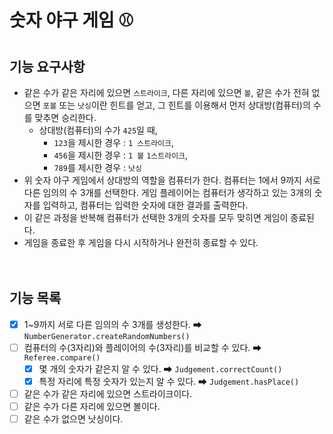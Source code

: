 # 숫자 야구 게임 ⚾

## 기능 요구사항
- 같은 수가 같은 자리에 있으면 `스트라이크`, 다른 자리에 있으면 `볼`, 같은 수가 전혀 없으면 `포볼` 또는 `낫싱`이란 힌트를 얻고, 
  그 힌트를 이용해서 먼저 상대방(컴퓨터)의 수를 맞추면 승리한다.
  - 상대방(컴퓨터)의 수가 `425`일 때,
    - `123`을 제시한 경우 : `1 스트라이크`, 
    - `456`을 제시한 경우 : `1 볼` `1스트라이크`, 
    - `789`를 제시한 경우 : `낫싱`
- 위 숫자 야구 게임에서 상대방의 역할을 컴퓨터가 한다. 컴퓨터는 1에서 9까지 서로 다른 임의의 수 3개를 선택한다. 
  게임 플레이어는 컴퓨터가 생각하고 있는 3개의 숫자를 입력하고, 컴퓨터는 입력한 숫자에 대한 결과를 출력한다.
- 이 같은 과정을 반복해 컴퓨터가 선택한 3개의 숫자를 모두 맞히면 게임이 종료된다.
- 게임을 종료한 후 게임을 다시 시작하거나 완전히 종료할 수 있다.
<br><br><br>

## 기능 목록
- [x] 1~9까지 서로 다른 임의의 수 3개를 생성한다. ➡ `NumberGenerator.createRandomNumbers()`
- [ ] 컴퓨터의 수(3자리)와 플레이어의 수(3자리)를 비교할 수 있다. ➡ `Referee.compare()`
  - [x] 몇 개의 숫자가 같은지 알 수 있다. ➡ `Judgement.correctCount()`
  - [x] 특정 자리에 특정 숫자가 있는지 알 수 있다. ➡ `Judgement.hasPlace()`
- [ ] 같은 수가 같은 자리에 있으면 스트라이크이다.
- [ ] 같은 수가 다른 자리에 있으면 볼이다.
- [ ] 같은 수가 없으면 낫싱이다.